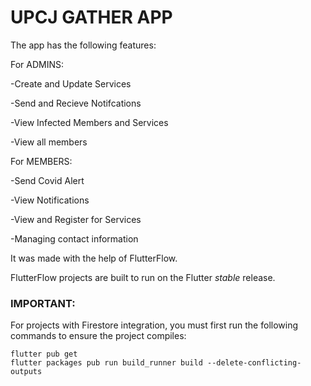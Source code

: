 # UPCJ GATHER APP


The app has the following features:

For ADMINS:

-Create and Update Services

-Send and Recieve Notifcations

-View Infected Members and Services

-View all members

For MEMBERS:

-Send Covid Alert

-View Notifications

-View and Register for Services

-Managing contact information

It was made with the help of FlutterFlow.

FlutterFlow projects are built to run on the Flutter _stable_ release.

### IMPORTANT:

For projects with Firestore integration, you must first run the following commands to ensure the project compiles:

```
flutter pub get
flutter packages pub run build_runner build --delete-conflicting-outputs
```



